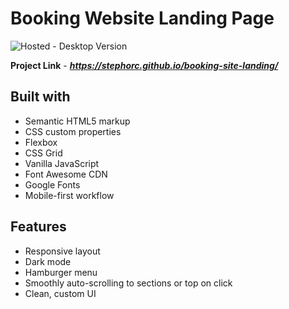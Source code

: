 # Booking Website Landing Page

![Hosted - Desktop Version](https://github.com/stephorc/booking-site-landing/main/Hosted-desktop.png)

**Project Link** - ***https://stephorc.github.io/booking-site-landing/***

## Built with

- Semantic HTML5 markup
- CSS custom properties
- Flexbox
- CSS Grid
- Vanilla JavaScript
- Font Awesome CDN
- Google Fonts
- Mobile-first workflow

## Features

- Responsive layout
- Dark mode
- Hamburger menu
- Smoothly auto-scrolling to sections or top on click
- Clean, custom UI